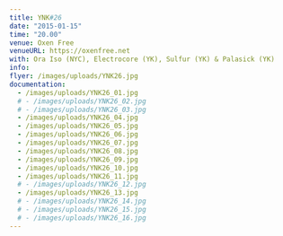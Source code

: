 ```yaml
---
title: YNK#26
date: "2015-01-15"
time: "20.00"
venue: Oxen Free
venueURL: https://oxenfree.net
with: Ora Iso (NYC), Electrocore (YK), Sulfur (YK) & Palasick (YK)
info:
flyer: /images/uploads/YNK26.jpg
documentation:
  - /images/uploads/YNK26_01.jpg
  # - /images/uploads/YNK26_02.jpg
  # - /images/uploads/YNK26_03.jpg
  - /images/uploads/YNK26_04.jpg
  - /images/uploads/YNK26_05.jpg
  - /images/uploads/YNK26_06.jpg
  - /images/uploads/YNK26_07.jpg
  - /images/uploads/YNK26_08.jpg
  - /images/uploads/YNK26_09.jpg
  - /images/uploads/YNK26_10.jpg
  - /images/uploads/YNK26_11.jpg
  # - /images/uploads/YNK26_12.jpg
  - /images/uploads/YNK26_13.jpg
  # - /images/uploads/YNK26_14.jpg
  # - /images/uploads/YNK26_15.jpg
  # - /images/uploads/YNK26_16.jpg
---
```


#
